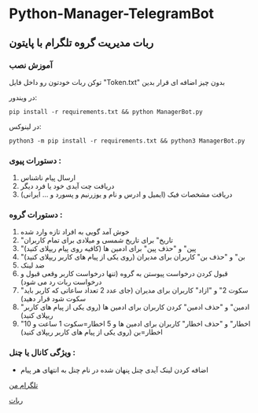 # Python-Manager-TelegramBot
## ربات مدیریت گروه تلگرام با پایتون

### آموزش نصب

توکن ربات خودتون رو داخل فایل "Token.txt" بدون چیز اضافه ای قرار بدین

در ویندور:

`pip install -r requirements.txt && python ManagerBot.py`

در لینوکس:

`python3 -m pip install -r requirements.txt && python3 ManagerBot.py`

### دستورات پیوی : 

1. ارسال پیام ناشناس
2. دریافت چت آیدی خود یا فرد دیگر
3. دریافت مشخصات فیک (ایمیل و ادرس و نام و یوزرنیم و پسورد و ... ایرانی)

### دستورات گروه :
1. خوش آمد گویی به افراد تازه وارد شده
2. "تاریخ" برای تاریخ شمسی و میلادی برای تمام کاربران
3. "پین" و "حذف پین" برای ادمین ها (کافیه روی پیام ریپلای کنید)
4. "بن" و "حذف بن" کاربران برای مدیران (روی یکی از پیام های کاربر ریپلای کنید)
5. ضد لینک
6. قبول کردن درخواست پیوستن به گروه (تنها درخواست کاربر وقعی قبول و درخواست ربات رد می شود)
7. "سکوت 2" و "ازاد" کاربران برای مدیران (جای عدد 2 تعداد ساعاتی که کاربر باید سکوت شود قرار دهید)
8. "ادمین" و "حذف ادمین" کردن کاربران برای ادمین ها (روی یکی از پیام های کاربر ریپلای کنید)
9. "اخطار" و "حذف اخطار" کاربران برای ادمین ها و 5 اخطار=سکوت 1 ساعت و 10 اخطار=بن (روی یکی از پیام های کاربر ریپلای کنید)

### ویژگی کانال یا چنل :
* اضافه کردن لینک آیدی چنل پنهان شده در نام چنل به انتهای هر پیام

[تلگرام من](https://t.me/Abooee2687)

[ربات](https://t.me/A_DP_bot)

